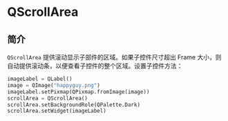 # QScrollArea

## 简介

`QScrollArea` 提供滚动显示子部件的区域。如果子控件尺寸超出 Frame 大小，则自动提供滚动条，以便查看子控件的整个区域。设置子控件方法：

```py
imageLabel = QLabel()
image = QImage("happyguy.png")
imageLabel.setPixmap(QPixmap.fromImage(image))
scrollArea = QScrollArea()
scrollArea.setBackgroundRole(QPalette.Dark)
scrollArea.setWidget(imageLabel)
```


